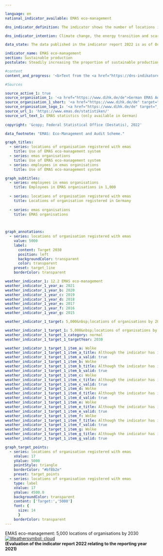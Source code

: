 ```yaml
---

language: en    
national_indicator_available: EMAS eco-management    

dns_indicator_definition: The indicator shows the number of locations in Germany registered with <abbr title="Eco-Management and Audit Scheme"  tabindex="0">EMAS</abbr>, the Eco-Management and Audit Scheme, for German as well as foreign organisations.    

dns_indicator_intention: Climate change, the energy transition and scarcity of resources are presenting companies with new challenges that are forcing them to reconfigure their business processes, structures and products along environmentally responsible and resource-saving lines. <abbr title="Eco-Management and Audit Scheme"  tabindex="0">EMAS</abbr> offers a strategy for organisations to pursue systematic environmental protection, with the ultimate aim of steadily improving their locations’ environmental performance. The goal is therefore to identify a total of 5,000&nbsp;organisation premises for registration with <abbr title="Eco-Management and Audit Scheme"  tabindex="0">EMAS</abbr> by 2030.    

data_state: The data published in the indicator report 2022 is as of Oct 31 2022. The data shown on this platform is updated regularly, so that more current data may be available online than published in the <a href="https://dns-indikatoren.de/en/facts_publications/">indicator report 2022</a>.    

indicator_name: EMAS eco-management    
section: Sustainable production    
postulate: Steadily increasing the proportion of sustainable production    

#content     
content_and_progress: '<b>Text from the <a href="https://dns-indikatoren.de/en/facts_publications/">Indicator Report 2021&nbsp;</a></b><br><br><abbr title="Eco-Management and Audit Scheme"  tabindex="0">EMAS</abbr> is a voluntary instrument of the European Union that helps organisations of any size and in any sector to continuously improve their environmental performance. Having <abbr title="Eco-Management and Audit Scheme"  tabindex="0">EMAS</abbr> certification does not automatically mean that organisations or their products are more environmentally friendly than comparable organisations and products. <abbr title="Eco-Management and Audit Scheme"  tabindex="0">EMAS</abbr> involves a reporting obligation requiring organisations to submit environmental statements. These statements include reporting on the main environmental impacts of the organisation in question as well as data pertaining to energy and material efficiency, emissions, water, waste and use of land/biodiversity. Organisations have to update their environmental statements annually, with the exception introduced in 2010&nbsp;that <abbr title="Small and medium-sized enterprises"  tabindex="0">SMEs</abbr> can apply to do so every two years instead. The environmental statement, which is public, and various additional internal documents are inspected by independent, licensed environmental verifiers. The verification must be repeated on a regular basis, no less than every three years. Organisations that pass the verification process and have no breaches of environmental regulations or complaints to answer for are added to the <abbr title="Eco-Management and Audit Scheme"  tabindex="0">EMAS</abbr> register. The German <abbr title="Eco-Management and Audit Scheme"  tabindex="0">EMAS</abbr> Advisory Board is responsible for quality assurance. <abbr title="Eco-Management and Audit Scheme"  tabindex="0">EMAS</abbr> organisations and locations are registered by the responsible chambers of industry and commerce and stored in a publicly accessible database at the Association of German Chambers of Commerce and Industry.<br><br>In terms of methodology, it should be noted that the <abbr title="Eco-Management and Audit Scheme"  tabindex="0">EMAS</abbr> register shows the number of registrations. Participating organisations are free to include several locations under a single organisation registration (corporate registration) or to have their locations registered individually. Some organisations have had their sites abroad registered in Germany. These are present in the <abbr title="Eco-Management and Audit Scheme"  tabindex="0">EMAS</abbr> register, but they are not included in the number of <abbr title="Eco-Management and Audit Scheme"  tabindex="0">EMAS</abbr> locations recorded here.<br><br>In 2019, there were 2,176&nbsp;<abbr title="Eco-Management and Audit Scheme"  tabindex="0">EMAS</abbr> locations registered in Germany. This equates to an increase of 11% compared with 2005. Considered over the last five years, the indicator has been gradually moving in the direction of the target. Nevertheless, if that trend continues unchanged, the goal for 2030&nbsp;will not be achieved.<br><br>The registered organisations employed a total of 988,401&nbsp;people in 2019. This equates to an decline of 2.8% compared with 2005.<br><br>The 2,176&nbsp;<abbr title="Eco-Management and Audit Scheme"  tabindex="0">EMAS</abbr> locations on the register in 2019&nbsp;belong to 1,150&nbsp;German organisations and one organisation headquartered abroad. The number of German organisations had shrunk by 22.9% since 2005. Furthermore, those organisations were very well spread throughout the country. The majority were based in Baden-Württemberg (347) and Bavaria (288), followed by North Rhine-Westphalia (105). In contrast, there were just two registered organisations in Mecklenburg-Western Pomerania. Divided by sector, the distribution in 2019&nbsp;was as follows: 38.3% of the German organisations represented the manufacturing industry, 9.4% miscellaneous services, 8.0% the education sector and 7.6% the hospitality industry. It should be noted that some of the organisations belong to more than one sector.'    

#Sources    

source_active_1: true
source_organisation_1: '<a href="https://www.dihk.de/de">German EMAS Advisory Board based on data from the Association of German Chambers of Commerce and Industry</a>'
source_organisation_1_short: '<a href="https://www.dihk.de/de" target="_blank">German EMAS Advisory Board based on data from the Association of German Chambers of Commerce and Industry</a>'
source_organisation_logo_1: '<a href="https://www.dihk.de/de" target="_blank"><img src="https://dnsUpgradeEnvironment.github.io/dns-indicators/public/OrgImgEn/dihk.png" alt="German EMAS Advisory Board based on data from the Association of German Chambers of Commerce and Industry" title=" Click here to visit the homepage of the organizationGerman EMAS Advisory Board based on data from the Association of German Chambers of Commerce and Industry" style="height:60px; width:148px; border: transparent"/></a>'
source_url_1: 'https://www.emas.de/statistiken/'
source_url_text_1: EMAS statistics (only available in German)
    
copyright: '&copy; Federal Statistical Office (Destatis), 2022'    

data_footnote: "EMAS: Eco-Management and Audit Scheme."    

graph_titles: 
  - series: locations of organisation registered with emas
    title: Use of EMAS eco-management system
  - series: emas organisations
    title: Use of EMAS eco-management system
  - series: employees in emas organisations
    title: Use of EMAS eco-management system    

graph_subtitles: 
  - series: employees in emas organisations
    title: Employees in EMAS organisations in 1,000
    
  - series: locations of organisation registered with emas
    title: Locations of organisation registered in Germany
    
  - series: emas organisations
    title: EMAS organisations
        


graph_annotations:
  - series: locations of organisation registered with emas
    value: 5000
    label:
      content: Target 2030
      position: left
      backgroundColor: transparent
      color: transparent
    preset: target_line
    borderColor: transparent            

weather_indicator_1: 12.2 EMAS eco-management
weather_indicator_1_year_a: 2021
weather_indicator_1_year_b: 2020
weather_indicator_1_year_c: 2019
weather_indicator_1_year_d: 2018
weather_indicator_1_year_e: 2017
weather_indicator_1_year_f: 2016
weather_indicator_1_year_g: 2015

weather_indicator_1_target: 5,000&nbsp;locations of organisations by 2030

weather_indicator_1_target_1: 5,000&nbsp;locations of organisations by 2030
weather_indicator_1_target_1_category: normal
weather_indicator_1_target_1_targetYear: 2030

weather_indicator_1_target_1_item_a: Wolke
weather_indicator_1_target_1_item_a_title: Although the indicator has in 2021 been moving in the desired direction toward the target, if the trend had to continued, the target would have been missed in the target year by more than 20% of the difference between the target value and the value at that time.
weather_indicator_1_target_1_item_a_valid: true
weather_indicator_1_target_1_item_b: Wolke
weather_indicator_1_target_1_item_b_title: Although the indicator has in 2020 been moving in the desired direction toward the target, if the trend had to continued, the target would have been missed in the target year by more than 20% of the difference between the target value and the value at that time.
weather_indicator_1_target_1_item_b_valid: true
weather_indicator_1_target_1_item_c: Wolke
weather_indicator_1_target_1_item_c_title: Although the indicator has in 2019 been moving in the desired direction toward the target, if the trend had to continued, the target would have been missed in the target year by more than 20% of the difference between the target value and the value at that time.
weather_indicator_1_target_1_item_c_valid: true
weather_indicator_1_target_1_item_d: Wolke
weather_indicator_1_target_1_item_d_title: Although the indicator has in 2018 been moving in the desired direction toward the target, if the trend had to continued, the target would have been missed in the target year by more than 20% of the difference between the target value and the value at that time.
weather_indicator_1_target_1_item_d_valid: true
weather_indicator_1_target_1_item_e: Wolke
weather_indicator_1_target_1_item_e_title: Although the indicator has in 2017 been moving in the desired direction toward the target, if the trend had to continued, the target would have been missed in the target year by more than 20% of the difference between the target value and the value at that time.
weather_indicator_1_target_1_item_e_valid: true
weather_indicator_1_target_1_item_f: Wolke
weather_indicator_1_target_1_item_f_title: Although the indicator has in 2016 been moving in the desired direction toward the target, if the trend had to continued, the target would have been missed in the target year by more than 20% of the difference between the target value and the value at that time.
weather_indicator_1_target_1_item_f_valid: true
weather_indicator_1_target_1_item_g: Wolke
weather_indicator_1_target_1_item_g_title: Although the indicator has in 2015 been moving in the desired direction toward the target, if the trend had to continued, the target would have been missed in the target year by more than 20% of the difference between the target value and the value at that time.
weather_indicator_1_target_1_item_g_valid: true    

graph_target_points:
  - series: locations of organisation registered with emas
    xValue: 17
    yValue: 5000
    pointStyle: triangle
    borderColor: "#bf8b2e"
    preset: target_points
  - series: locations of organisation registered with emas
    type: label
    xValue: 17
    yValue: 4500.0
    backgroundColor: transparent
    content: ['Target:','5000']
    font: {
      size: 14
      }
    borderColor: transparent    
---
```



<div>
  <div class="my-header">
    <label class="default">EMAS eco-management: 5,000&nbsp;locations of organisations by 2030
      <a href="https://dnsUpgradeEnvironment.github.io/dns-indicators/en/status"><img src="https://g205sdgs.github.io/sdg-indicators/public/Wettersymbole/Wolke.png" title="Although the indicator has in 2021 been moving in the desired direction toward the target, if the trend had to continued, the target would have been missed in the target year by more than 20% of the difference between the target value and the value at that time." alt="Weathersymbol: cloud"/>
      </a>
    </label>
  </div>
</div>
<div class="my-header-note">
  <label class="default"><b>(Evaluation of the indicator report 2022 relating to the reporting year 2021)
  </b></label>
</div>